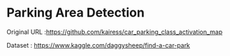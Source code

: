 # Parking Area Detection
Original URL :https://github.com/kairess/car_parking_class_activation_map

Dataset : https://www.kaggle.com/daggysheep/find-a-car-park
